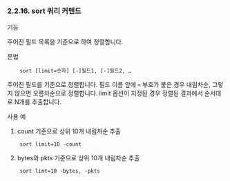 ### 2.2.16. sort 쿼리 커맨드


기능

주어진 필드 목록을 기준으로 하여 정렬합니다.

문법

~~~
	sort [limit=숫자] [-]필드1, [-]필드2, …
~~~

주어진 필드를 기준으로 정렬합니다. 필드 이름 앞에 – 부호가 붙은 경우 내림차순, 그렇지 않으면 오름차순으로 정렬합니다. limit 옵션이 지정된 경우 정렬된 결과에서 순서대로 N개를 추출합니다.

사용 예

1) count 기준으로 상위 10개 내림차순 추출

~~~
	sort limit=10 -count
~~~

2) bytes와 pkts 기준으로 상위 10개 내림차순 추출

~~~
	sort limt=10 -bytes, -pkts
~~~

